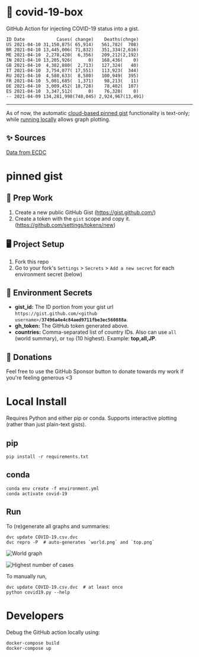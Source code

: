 # 🏥 covid-19-box

GitHub Action for injecting COVID-19 status into a gist.

```
ID Date            Cases( change)    Deaths(chnge)
US 2021-04-10 31,150,875( 65,914)   561,782(  708)
BR 2021-04-10 13,445,006( 71,832)   351,334(2,616)
ME 2021-04-10  2,278,420(  6,356)   209,212(2,192)
IN 2021-04-10 13,205,926(      0)   168,436(    0)
GB 2021-04-10  4,382,880(  2,713)   127,324(   40)
IT 2021-04-10  3,754,077( 17,551)   113,923(  344)
RU 2021-04-10  4,580,633(  8,580)   100,949(  395)
FR 2021-04-10  5,001,685(  1,371)    98,213(   11)
DE 2021-04-10  3,009,452( 18,728)    78,402(  107)
ES 2021-04-10  3,347,512(      0)    76,328(    0)
-- 2021-04-09 134,281,998(748,045) 2,924,967(13,491)
```

---

As of now, the automatic [cloud-based pinned gist](#pinned-gist) functionality is text-only;
while [running locally](#local-install) allows graph plotting.

## ✨ Sources

[Data from ECDC](https://www.ecdc.europa.eu/en/publications-data/download-todays-data-geographic-distribution-covid-19-cases-worldwide)

# pinned gist

## 🎒 Prep Work
1. Create a new public GitHub Gist (https://gist.github.com/)
1. Create a token with the `gist` scope and copy it. (https://github.com/settings/tokens/new)

## 🖥 Project Setup
1. Fork this repo
1. Go to your fork's `Settings` > `Secrets` > `Add a new secret` for each environment secret (below)

## 🤫 Environment Secrets
- **gist_id:** The ID portion from your gist url `https://gist.github.com/<github username>/`**`37496a4e4c84aed9711fbe3ec560888a`**.
- **gh_token:** The GitHub token generated above.
- **countries:** Comma-separated list of country IDs. Also can use `all` (world summary), or `top` (10 highest). Example: **top,all,JP**.

## 💸 Donations

Feel free to use the GitHub Sponsor button to donate towards my work if you're feeling generous <3

# Local Install

Requires Python and either pip or conda. Supports interactive plotting (rather than just plain-text gists).

## pip

```
pip install -r requirements.txt
```

## conda

```
conda env create -f environment.yml
conda activate covid-19
```

## Run

To (re)generate all graphs and summaries:

```
dvc update COVID-19.csv.dvc
dvc repro -P  # auto-generates `world.png` and `top.png`
```

![World graph](world.png)

![Highest number of cases](top.png)

To manually run,

```
dvc update COVID-19.csv.dvc  # at least once
python covid19.py --help
```

# Developers

Debug the GitHub action locally using:

```
docker-compose build
docker-compose up
```
